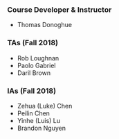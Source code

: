 ### Course Developer & Instructor
- Thomas Donoghue

### TAs (Fall 2018)
- Rob Loughnan
- Paolo Gabriel
- Daril Brown

### IAs (Fall 2018)
- Zehua (Luke) Chen
- Peilin Chen
- Yinhe (Luis) Lu
- Brandon Nguyen
